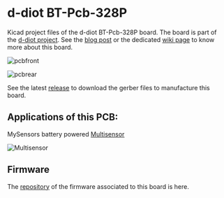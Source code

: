 # d-diot BT-Pcb-328P

Kicad project files of the d-diot BT-Pcb-328P board.
The board is part of the [d-diot project](https://www.d-diot.com).
See the [blog post](https://www.d-diot.com/2019/11/09/bt-pcb-328p/) or the dedicated [wiki page](https://wiki.d-diot.com/hardware/pcb/mysensors/bt_pcb_328p) to know more about this board.

![pcbfront](https://wiki.d-diot.com/_media/hardware/pcb/mysensors/bt-pcb-328p/board-layout/bt-pcb-328p-v.3.0-front.jpg)

![pcbrear](https://wiki.d-diot.com/_media/hardware/pcb/mysensors/bt-pcb-328p/board-layout/bt-pcb-328p-v.3.0-rear.jpg)

See the latest [release](https://github.com/d-diot/BT-Pcb-328P/releases) to download the gerber files to manufacture this board.


## Applications of this PCB:

MySensors battery powered [Multisensor](https://wiki.d-diot.com/sensors_and_actuators/mysensors/d-diot_battery_powered_multisensor)

![Multisensor](https://wiki.d-diot.com/_media/sensors_and_actuators/mysensors/btfinal/case2.jpg)

## Firmware

The [repository](https://github.com/d-diot/BT-Pcb-328P-firmware) of the firmware associated to this board is here.
